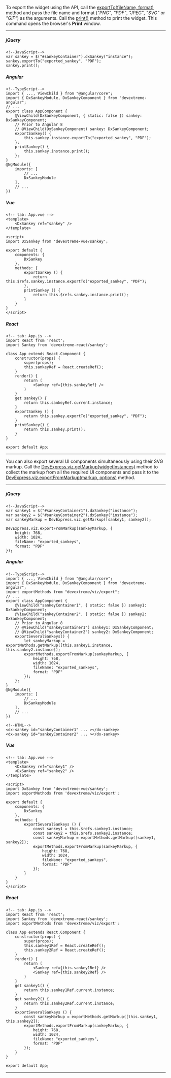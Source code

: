 To export the widget using the API, call the [exportTo(fileName, format)](/api-reference/20%20Data%20Visualization%20Widgets/BaseWidget/3%20Methods/exportTo(fileName_format).md '/Documentation/ApiReference/Data_Visualization_Widgets/dxSankey/Methods/#exportTofileName_format') method and pass the file name and format (*"PNG"*, *"PDF"*, *"JPEG"*, *"SVG"* or *"GIF"*) as the arguments. Call the [print()](/api-reference/20%20Data%20Visualization%20Widgets/BaseWidget/3%20Methods/print().md '/Documentation/ApiReference/Data_Visualization_Widgets/dxSankey/Methods/#print') method to print the widget. This command opens the browser's **Print** window.

---
##### jQuery

    <!--JavaScript-->
    var sankey = $("#sankeyContainer").dxSankey("instance");
    sankey.exportTo("exported_sankey", "PDF");
    sankey.print();

##### Angular

    <!--TypeScript-->
    import { ..., ViewChild } from "@angular/core";
    import { DxSankeyModule, DxSankeyComponent } from "devextreme-angular";
    // ...
    export class AppComponent {
        @ViewChild(DxSankeyComponent, { static: false }) sankey: DxSankeyComponent;
        // Prior to Angular 8
        // @ViewChild(DxSankeyComponent) sankey: DxSankeyComponent;
        exportSankey() {
            this.sankey.instance.exportTo("exported_sankey", "PDF");
        };
        printSankey() {
            this.sankey.instance.print();
        };
    }
    @NgModule({
        imports: [
            // ...
            DxSankeyModule
        ],
        // ...
    })

##### Vue

    <!-- tab: App.vue -->
    <template> 
        <DxSankey ref="sankey" />
    </template>

    <script>
    import DxSankey from 'devextreme-vue/sankey';

    export default {
        components: {
            DxSankey
        },
        methods: {
            exportSankey () {
                return this.$refs.sankey.instance.exportTo("exported_sankey", "PDF");
            },
            printSankey () {
                return this.$refs.sankey.instance.print();
            }
        }
    }
    </script>

##### React

    <!-- tab: App.js -->
    import React from 'react';
    import Sankey from 'devextreme-react/sankey';

    class App extends React.Component {
        constructor(props) {
            super(props);
            this.sankeyRef = React.createRef();
        }
        render() {
            return (
                <Sankey ref={this.sankeyRef} />
            )
        }
        get sankey() {
            return this.sankeyRef.current.instance;
        }
        exportSankey () {
            return this.sankey.exportTo("exported_sankey", "PDF");
        }
        printSankey() {
            return this.sankey.print();
        }
    }

    export default App;

---

You can also export several UI components simultaneously using their SVG markup. Call the [DevExpress.viz.getMarkup(widgetInstances)](/api-reference/50%20Common/utils/viz/getMarkup(widgetInstances).md '/Documentation/ApiReference/Common/utils/viz/#getMarkupwidgetInstances') method to collect the markup from all the required UI components and pass it to the [DevExpress.viz.exportFromMarkup(markup, options)](/api-reference/50%20Common/utils/viz/exportFromMarkup(markup_options).md '/Documentation/ApiReference/Common/utils/viz/#exportFromMarkupmarkup_options') method.

---
##### jQuery

    <!--JavaScript-->
    var sankey1 = $("#sankeyContainer1").dxSankey("instance");
    var sankey2 = $("#sankeyContainer2").dxSankey("instance");
    var sankeyMarkup = DevExpress.viz.getMarkup([sankey1, sankey2]);
    
    DevExpress.viz.exportFromMarkup(sankeyMarkup, {
        height: 768,
        width: 1024,
        fileName: "exported_sankeys",
        format: "PDF"
    });

##### Angular

    <!--TypeScript-->
    import { ..., ViewChild } from "@angular/core";
    import { DxSankeyModule, DxSankeyComponent } from "devextreme-angular";
    import exportMethods from "devextreme/viz/export";
    // ...
    export class AppComponent {
        @ViewChild("sankeyContainer1", { static: false }) sankey1: DxSankeyComponent;
        @ViewChild("sankeyContainer2", { static: false }) sankey2: DxSankeyComponent;
        // Prior to Angular 8
        // @ViewChild("sankeyContainer1") sankey1: DxSankeyComponent;
        // @ViewChild("sankeyContainer2") sankey2: DxSankeyComponent;
        exportSeveralSankeys() {
            let sankeyMarkup = exportMethods.getMarkup([this.sankey1.instance, this.sankey2.instance]);
            exportMethods.exportFromMarkup(sankeyMarkup, {
                height: 768,
                width: 1024,
                fileName: "exported_sankeys",
                format: "PDF"
            });
        };
    }
    @NgModule({
        imports: [
            // ...
            DxSankeyModule
        ],
        // ...
    })

    <!--HTML-->
    <dx-sankey id="sankeyContainer1" ... ></dx-sankey>
    <dx-sankey id="sankeyContainer2" ... ></dx-sankey>

##### Vue

    <!-- tab: App.vue -->
    <template> 
        <DxSankey ref="sankey1" />
        <DxSankey ref="sankey2" />
    </template>

    <script>
    import DxSankey from 'devextreme-vue/sankey';
    import exportMethods from 'devextreme/viz/export';

    export default {
        components: {
            DxSankey
        },
        methods: {
            exportSeveralSankeys () {
                const sankey1 = this.$refs.sankey1.instance;
                const sankey2 = this.$refs.sankey2.instance;
                const sankeyMarkup = exportMethods.getMarkup([sankey1, sankey2]);
                exportMethods.exportFromMarkup(sankeyMarkup, {
                    height: 768,
                    width: 1024,
                    fileName: "exported_sankeys",
                    format: "PDF"
                });
            }
        }
    }
    </script>

##### React

    <!-- tab: App.js -->
    import React from 'react';
    import Sankey from 'devextreme-react/sankey';
    import exportMethods from 'devextreme/viz/export';

    class App extends React.Component {
        constructor(props) {
            super(props);
            this.sankey1Ref = React.createRef();
            this.sankey2Ref = React.createRef();
        }
        render() {
            return (
                <Sankey ref={this.sankey1Ref} />
                <Sankey ref={this.sankey2Ref} />
            )
        }
        get sankey1() {
            return this.sankey1Ref.current.instance;
        }
        get sankey2() {
            return this.sankey2Ref.current.instance;
        }
        exportSeveralSankeys () {
            const sankeyMarkup = exportMethods.getMarkup([this.sankey1, this.sankey2]);
            exportMethods.exportFromMarkup(sankeyMarkup, {
                height: 768,
                width: 1024,
                fileName: "exported_sankeys",
                format: "PDF"
            });
        }
    }

    export default App;

---
